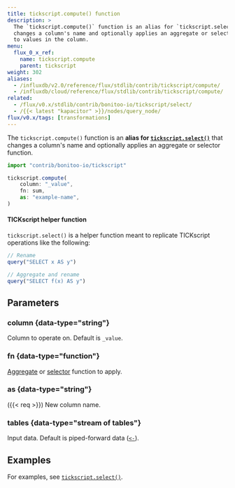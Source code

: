 ```yaml
---
title: tickscript.compute() function
description: >
  The `tickscript.compute()` function is an alias for `tickscript.select()` that
  changes a column's name and optionally applies an aggregate or selector function
  to values in the column.
menu:
  flux_0_x_ref:
    name: tickscript.compute
    parent: tickscript
weight: 302
aliases:
  - /influxdb/v2.0/reference/flux/stdlib/contrib/tickscript/compute/
  - /influxdb/cloud/reference/flux/stdlib/contrib/tickscript/compute/
related:
  - /flux/v0.x/stdlib/contrib/bonitoo-io/tickscript/select/
  - /{{< latest "kapacitor" >}}/nodes/query_node/
flux/v0.x/tags: [transformations]
---
```


The `tickscript.compute()` function is an **alias for
[`tickscript.select()`](/flux/v0.x/stdlib/contrib/bonitoo-io/tickscript/select/)**
that changes a column's name and optionally applies an aggregate or selector function.

```js
import "contrib/bonitoo-io/tickscript"

tickscript.compute(
    column: "_value",
    fn: sum,
    as: "example-name",
)
```

#### TICKscript helper function
`tickscript.select()` is a helper function meant to replicate TICKscript operations
like the following:

```js
// Rename
query("SELECT x AS y")

// Aggregate and rename
query("SELECT f(x) AS y")
```

## Parameters

### column {data-type="string"}
Column to operate on.
Default is `_value`.

### fn {data-type="function"}
[Aggregate](/flux/v0.x/function-types/#aggregates) or [selector](/flux/v0.x/function-types/#selectors)
function to apply.

### as {data-type="string"}
({{< req >}})
New column name.

### tables {data-type="stream of tables"}
Input data.
Default is piped-forward data ([`<-`](/flux/v0.x/spec/expressions/#pipe-expressions)).

## Examples

For examples, see [`tickscript.select()`](/flux/v0.x/stdlib/contrib/bonitoo-io/tickscript/select/#examples).
